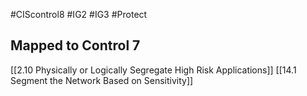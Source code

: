 #CIScontrol8  #IG2 #IG3 #Protect

## Mapped to Control 7
[[2.10 Physically or Logically Segregate High Risk Applications]]
[[14.1 Segment the Network Based on Sensitivity]]


